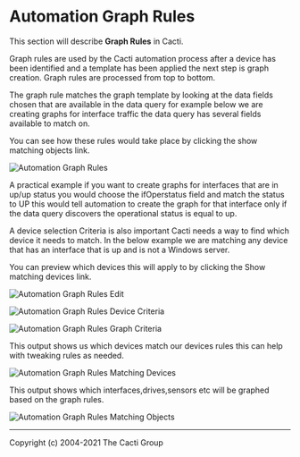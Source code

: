 # Automation Graph Rules

This section will describe **Graph Rules** in Cacti.

Graph rules are used by the Cacti automation process after a device has been
identified and a template has been applied the next step is graph creation.
Graph rules are processed from top to bottom.

The graph rule matches the graph template by looking at the data fields
chosen that are available in the data query for example below we are creating
graphs for interface traffic the data query has several fields available to
match on.

You can see how these rules would take place by clicking the show matching
objects link.

![Automation Graph Rules](images/automation-graph-rules.png)

A practical example if you want to create graphs for interfaces that are in
up/up status you would choose the ifOperstatus field and match the status to
UP this would tell automation to create the graph for that interface only if
the data query discovers the operational status is equal to up.

A device selection Criteria is also important Cacti needs a way to find which
device it needs to match.  In the below example we are matching any device
that has an interface that is up and is not a Windows server.

You can preview which devices this will apply to by clicking the Show matching
devices link.

![Automation Graph Rules Edit](images/automation-graph-rules-edit1.png)

![Automation Graph Rules Device Criteria](images/automation-graph-rules-edit2.png)

![Automation Graph Rules Graph Criteria](images/automation-graph-rules-edit3.png)

This output shows us which devices match our devices rules this can help with
tweaking rules as needed.

![Automation Graph Rules Matching Devices](images/automation-graph-rules-edit4.png)

This output shows which interfaces,drives,sensors etc will be graphed based
on the graph rules.

![Automation Graph Rules Matching Objects](images/automation-graph-rules-edit5.png)

---
Copyright (c) 2004-2021 The Cacti Group
